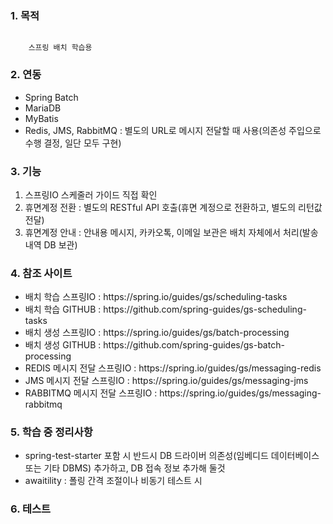 ### 1. 목적
<code>
	스프링 배치 학습용
</code>

### 2. 연동
<ul>
	<li>Spring Batch</li>
	<li>MariaDB</li>
	<li>MyBatis</li>
	<li>Redis, JMS, RabbitMQ : 별도의 URL로 메시지 전달할 때 사용(의존성 주입으로 수행 결정, 일단 모두 구현)</li>
</ul>

### 3. 기능

<ol>
	<li>스프링IO 스케줄러 가이드 직접 확인</li>
	<li>휴면계정 전환 : 별도의 RESTful API 호출(휴면 계정으로 전환하고, 별도의 리턴값 전달)</li>
	<li>휴면계정 안내 : 안내용 메시지, 카카오톡, 이메일 보관은 배치 자체에서 처리(발송 내역 DB 보관)</li>
</ol>

### 4. 참조 사이트

<ul>
	<li>배치 학습 스프링IO : https://spring.io/guides/gs/scheduling-tasks</li>
	<li>배치 학습 GITHUB : https://github.com/spring-guides/gs-scheduling-tasks</li>
	<li>배치 생성 스프링IO : https://spring.io/guides/gs/batch-processing</li>
	<li>배치 생성 GITHUB : https://github.com/spring-guides/gs-batch-processing</li>	
	<li>REDIS 메시지 전달 스프링IO : https://spring.io/guides/gs/messaging-redis</li>	
	<li>JMS 메시지 전달 스프링IO : https://spring.io/guides/gs/messaging-jms</li>
	<li>RABBITMQ 메시지 전달 스프링IO : https://spring.io/guides/gs/messaging-rabbitmq</li>	
</ul>

### 5. 학습 중 정리사항

<ul>
	<li>spring-test-starter 포함 시 반드시 DB 드라이버 의존성(임베디드 데이터베이스 또는 기타 DBMS) 추가하고, DB 접속 정보 추가해 둘것</li>
	<li>awaitility : 폴링 간격 조절이나 비동기 테스트 시</li>
</ul>

### 6. 테스트


